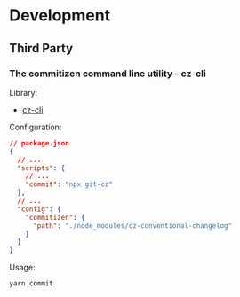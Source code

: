 # Development

## Third Party

### The commitizen command line utility - cz-cli

Library: 

+ [cz-cli](https://github.com/commitizen/cz-cli)

Configuration:

```json
// package.json
{
  // ...
  "scripts": {
    // ...
    "commit": "npx git-cz"
  },
  // ...
  "config": {
    "commitizen": {
      "path": "./node_modules/cz-conventional-changelog"
    }
  }
}

```

Usage:

`yarn commit`